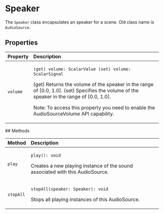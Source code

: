 # Speaker

The `Speaker` class encapsulates an speaker for a scene. Old class name is `AudioSource`.

## Properties

<table>
  <thead>
    <tr>
      <th style="text-align:left">Property</th>
      <th style="text-align:left">Description</th>
    </tr>
  </thead>
  <tbody>
    <tr>
      <td style="text-align:left"><code>volume</code>
      </td>
      <td style="text-align:left">
        <p><code>(get) volume: ScalarValue (set) volume: ScalarSignal</code>
        </p>
        <p>(get) Returns the volume of the speaker in the range of [0.0, 1.0]. (set)
          Specifies the volume of the speaker in the range of [0.0, 1.0].</p>
        <p>Note: To access this property you need to enable the AudioSourceVolume
          API capability.</p>
      </td>
    </tr>
  </tbody>
</table>## Methods

<table>
  <thead>
    <tr>
      <th style="text-align:left">Method</th>
      <th style="text-align:left">Description</th>
    </tr>
  </thead>
  <tbody>
    <tr>
      <td style="text-align:left"><code>play</code>
      </td>
      <td style="text-align:left">
        <p><code>play(): void</code>
        </p>
        <p>Creates a new playing instance of the sound associated with this AudioSource.</p>
      </td>
    </tr>
    <tr>
      <td style="text-align:left"><code>stopAll</code>
      </td>
      <td style="text-align:left">
        <p><code>stopAll(speaker: Speaker): void</code>
        </p>
        <p>Stops all playing instances of this AudioSource.</p>
      </td>
    </tr>
  </tbody>
</table>
